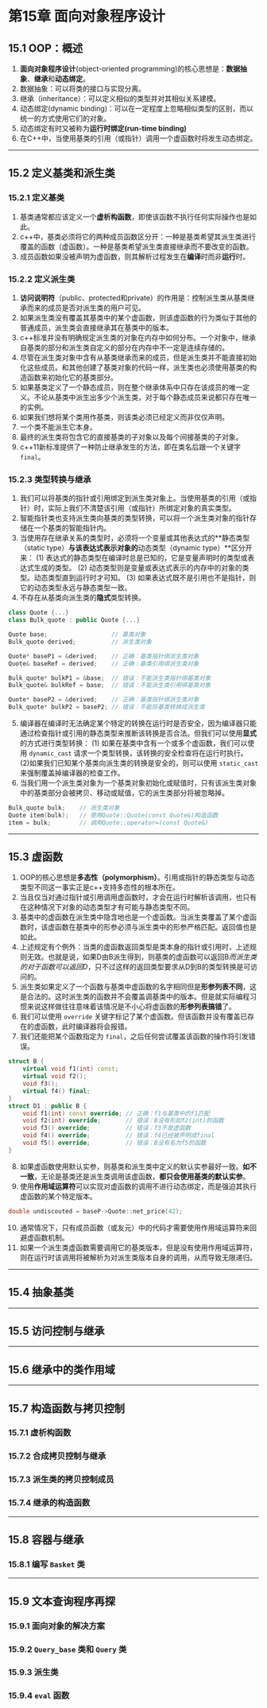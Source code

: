 # 第15章 面向对象程序设计

## 15.1 OOP：概述

1. **面向对象程序设计**(object-oriented programming)的核心思想是：**数据抽象**、**继承**和**动态绑定**。
2. 数据抽象：可以将类的接口与实现分离。
3. 继承（inheritance）：可以定义相似的类型并对其相似关系建模。
4. 动态绑定(dynamic binding)：可以在一定程度上忽略相似类型的区别，而以统一的方式使用它们的对象。
5. 动态绑定有时又被称为**运行时绑定(run-time binding)**
6. 在C++中，当使用基类的引用（或指针）调用一个虚函数时将发生动态绑定。

----

## 15.2 定义基类和派生类

### 15.2.1 定义基类

1. 基类通常都应该定义一个**虚析构函数**，即使该函数不执行任何实际操作也是如此。
2. c++中，基类必须将它的两种成员函数区分开：一种是基类希望其派生类进行覆盖的函数（虚函数）。一种是基类希望派生类直接继承而不要改变的函数。
3. 成员函数如果没被声明为虚函数，则其解析过程发生在**编译**时而非**运行**时。

### 15.2.2 定义派生类

1. **访问说明符**（public、protected和private）的作用是：控制派生类从基类继承而来的成员是否对派生类的用户可见。
2. 如果派生类没有覆盖其基类中的某个虚函数，则该虚函数的行为类似于其他的普通成员，派生类会直接继承其在基类中的版本。
3. c++标准并没有明确规定派生类的对象在内存中如何分布。一个对象中，继承自基类的部分和派生类自定义的部分在内存中不一定是连续存储的。
4. 尽管在派生类对象中含有从基类继承而来的成员，但是派生类并不能直接初始化这些成员。和其他创建了基类对象的代码一样，派生类也必须使用基类的构造函数来初始化它的基类部分。
5. 如果基类定义了一个静态成员，则在整个继承体系中只存在该成员的唯一定义。不论从基类中派生出多少个派生类，对于每个静态成员来说都只存在唯一的实例。
6. 如果我们想将某个类用作基类，则该类必须已经定义而非仅仅声明。
7. 一个类不能派生它本身。
8. 最终的派生类将包含它的直接基类的子对象以及每个间接基类的子对象。
9. c++11新标准提供了一种防止继承发生的方法，即在类名后跟一个关键字 `final`。

### 15.2.3 类型转换与继承

1. 我们可以将基类的指针或引用绑定到派生类对象上。当使用基类的引用（或指针）时，实际上我们不清楚该引用（或指针）所绑定对象的真实类型。
2. 智能指针类也支持派生类向基类的类型转换，可以将一个派生类对象的指针存储在一个基类的智能指针内。
3. 当使用存在继承关系的类型时，必须将一个变量或其他表达式的**静态类型（static type）**与该表达式表示对象的**动态类型（dynamic type）**区分开来：
(1) 表达式的静态类型在编译时总是已知的，它是变量声明时的类型或表达式生成的类型。
(2) 动态类型则是变量或表达式表示的内存中的对象的类型。动态类型直到运行时才可知。
(3) 如果表达式既不是引用也不是指针，则它的动态类型永远与静态类型一致。
4. 不存在从基类向派生类的**隐式**类型转换。

```c++
class Quote {...}
class Bulk_quote : public Quote {...}

Quote base;                  // 基类对象
Bulk_quote derived;          // 派生类对象

Quote* baseP1 = &derived;    // 正确：基类指针绑派生类对象
Quote& baseRef = derived;    // 正确：基类引用绑派生类对象

Bulk_quote* bulkP1 = &base;  // 错误：不能派生类指针绑基类对象
Bulk_quote& bulkRef = base;  // 错误：不能派生类引用绑基类对象

Quote* baseP2 = &derived;    // 正确：基类指针绑派生类对象
Bulk_quote* bulkP2 = baseP2; // 错误：不能将基类转换成派生类
```

5. 编译器在编译时无法确定某个特定的转换在运行时是否安全，因为编译器只能通过检查指针或引用的静态类型来推断该转换是否合法。但我们可以使用**显式**的方式进行类型转换：
(1) 如果在基类中含有一个或多个虚函数，我们可以使用 `dynamic_cast` 请求一个类型转换，该转换的安全检查将在运行时执行。
(2)如果我们已知某个基类向派生类的转换是安全的，则可以使用 `static_cast` 来强制覆盖掉编译器的检查工作。
6. 当我们用一个派生类对象为一个基类对象初始化或赋值时，只有该派生类对象中的基类部分会被拷贝、移动或赋值，它的派生类部分将被忽略掉。

```c++
Bulk_quote bulk;    // 派生类对象
Quote item(bulk);   // 使用Quote::Quote(const Quote&)构造函数
item = bulk;        // 调用Quote::operator=(const Quote&)
```

----

## 15.3 虚函数

1. OOP的核心思想是**多态性（polymorphism）**。引用或指针的静态类型与动态类型不同这一事实正是c++支持多态性的根本所在。
2. 当且仅当对通过指针或引用调用虚函数时，才会在运行时解析该调用，也只有在这种情况下对象的动态类型才有可能与静态类型不同。
3. 基类中的虚函数在派生类中隐含地也是一个虚函数。当派生类覆盖了某个虚函数时，该虚函数在基类中的形参必须与派生类中的形参严格匹配。返回值也是如此。
4. 上述规定有个例外：当类的虚函数返回类型是类本身的指针或引用时，上述规则无效。也就是说，如果D由B派生得到，则基类的虚函数可以返回B*而派生类的对于函数可以返回D*，只不过这样的返回类型要求从D到B的类型转换是可访问的。
5. 派生类如果定义了一个函数与基类中虚函数的名字相同但是**形参列表不同**，这是合法的。这时派生类的函数并不会覆盖调基类中的版本。但是就实际编程习惯来说这样做往往意味着该情况是不小心将虚函数的**形参列表搞错**了。
6. 我们可以使用 `override` 关键字标记了某个虚函数。但该函数并没有覆盖已存在的虚函数，此时编译器将会报错。
7. 我们还能把某个函数指定为 `final`，之后任何尝试覆盖该函数的操作将引发错误。

```c++
struct B {
    virtual void f1(int) const;
    virtual void f2(); 
    void f3();
    virtual f4() final;
}
struct D1 : public B {
    void f1(int) const override; // 正确：f1与基类中的f1匹配
    void f2(int) override;       // 错误：B没有形如f2(int)的函数
    void f3() override;          // 错误：f3不是虚函数
    void f4() override;          // 错误：f4已经被声明成final
    void f5() override;          // 错误：B没有名为f5的函数
}
```

8. 如果虚函数使用默认实参，则基类和派生类中定义的默认实参最好一致。**如不一致**，无论是基类还是派生类调用该虚函数，**都只会使用基类的默认实参**。
9. 使用**作用域运算符**可以实现对虚函数的调用不进行动态绑定，而是强迫其执行虚函数的某个特定版本。

```c++
double undiscouted = baseP->Quote::net_price(42);
```

10. 通常情况下，只有成员函数（或友元）中的代码才需要使用作用域运算符来回避虚函数机制。
11. 如果一个派生类虚函数需要调用它的基类版本，但是没有使用作用域运算符，则在运行时该调用将被解析为对派生类版本自身的调用，从而导致无限递归。

----

## 15.4 抽象基类

----

## 15.5 访问控制与继承

----

## 15.6 继承中的类作用域

----

## 15.7 构造函数与拷贝控制

### 15.7.1 虚析构函数

### 15.7.2 合成拷贝控制与继承

### 15.7.3 派生类的拷贝控制成员

### 15.7.4 继承的构造函数

----

## 15.8 容器与继承

### 15.8.1 编写 `Basket` 类

----

## 15.9 文本查询程序再探

### 15.9.1 面向对象的解决方案

### 15.9.2 `Query_base` 类和 `Query` 类

### 15.9.3 派生类

### 15.9.4 `eval` 函数
